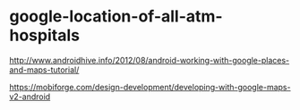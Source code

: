 # google-location-of-all-atm-hospitals
http://www.androidhive.info/2012/08/android-working-with-google-places-and-maps-tutorial/

https://mobiforge.com/design-development/developing-with-google-maps-v2-android
